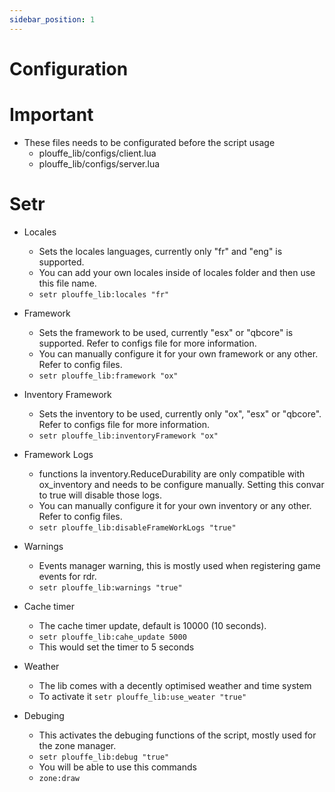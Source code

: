 ```yaml
---
sidebar_position: 1
---
```


# Configuration

# Important

- These files needs to be configurated before the script usage
  - plouffe_lib/configs/client.lua
  - plouffe_lib/configs/server.lua
  
# Setr

- Locales 
  - Sets the locales languages, currently only "fr" and "eng" is supported.
  - You can add your own locales inside of locales folder and then use this file name.
  - ```setr plouffe_lib:locales "fr"```

- Framework 
  - Sets the framework to be used, currently "esx" or "qbcore" is supported. Refer to configs file for more information.
  - You can manually configure it for your own framework or any other. Refer to config files.
  - ```setr plouffe_lib:framework "ox"```

- Inventory Framework 
  - Sets the inventory to be used, currently only "ox", "esx" or "qbcore". Refer to configs file for more information.
  - ```setr plouffe_lib:inventoryFramework "ox"```

- Framework Logs 
  - functions la inventory.ReduceDurability are only compatible with ox_inventory and needs to be configure manually. Setting this convar to true will disable those logs.
  - You can manually configure it for your own inventory or any other. Refer to config files.
  - ```setr plouffe_lib:disableFrameWorkLogs "true"```

- Warnings
  - Events manager warning, this is mostly used when registering game events for rdr.
  - ```setr plouffe_lib:warnings "true"```

- Cache timer
  - The cache timer update, default is 10000 (10 seconds).
  - ```setr plouffe_lib:cahe_update 5000```
  - This would set the timer to 5 seconds

- Weather 
  - The lib comes with a decently optimised weather and time system
  - To activate it ```setr plouffe_lib:use_weater "true"```

- Debuging 
  - This activates the debuging functions of the script, mostly used for the zone manager.
  - ```setr plouffe_lib:debug "true"``` 
  - You will be able to use this commands
  - ```zone:draw```
  